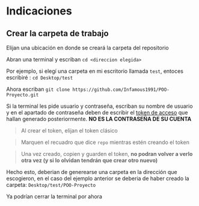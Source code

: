 # Indicaciones
## Crear la carpeta de trabajo
Elijan una ubicación en donde se creará la carpeta del repositorio

Abran una terminal y escriban `cd <direccion elegida>`

Por ejemplo, si elegí una carpeta en mi escritorio llamada `test`, entoces escribiré : `cd Desktop/test`

Ahora escriban `git clone https://github.com/Infamous1991/POO-Proyecto.git`

Si la terminal les pide usuario y contraseña, escriban su nombre de usuario y en el apartado de contraseña deben de escribir el [token de acceso](https://github.com/settings/tokens) que hallan generado posteriormente. **NO ES LA CONTRASEÑA DE SU CUENTA**
>Al crear el token, elijan el token clásico

>Marquen el recuadro que dice `repo` mientras estén creando el token

>Una vez creado, copien y guarden el token, **no podran volver a verlo otra vez (y si lo olvidan tendrán que crear otro nuevo)**

Hecho esto, deberian de generearse una carpeta en la dirección que escogieron, en el caso del ejemplo anterior se deberia de haber creado la carpeta: `Desktop/test/POO-Proyecto`

Ya podrían cerrar la terminal por ahora
